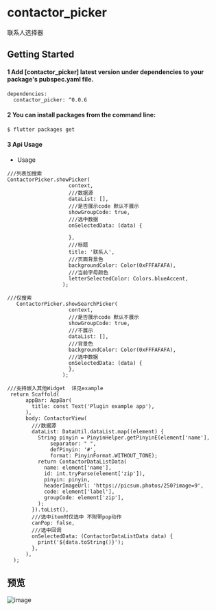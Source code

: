 # contactor_picker

联系人选择器

## Getting Started
#### 1 Add [contactor_picker] latest version under dependencies to your package's pubspec.yaml file. 
```
dependencies:
  contactor_picker: ^0.0.6
```
#### 2 You can install packages from the command line: 
```
$ flutter packages get
```
#### 3 Api Usage 
* Usage
```
///列表加搜索
ContactorPicker.showPicker(
                    context,
                    ///数据源
                    dataList: [],
                    ///是否展示code 默认不展示
                    showGroupCode: true,
                    ///选中数据
                    onSelectedData: (data) {

                    },
                    ///标题
                    title: '联系人',
                    ///页面背景色
                    backgroundColor: Color(0xFFFAFAFA),
                    ///当前字母颜色
                    letterSelectedColor: Colors.blueAccent,
                  );
```
```
///仅搜索
   ContactorPicker.showSearchPicker(
                    context,
                    ///是否展示code 默认不展示
                    showGroupCode: true,
                    ///不展示
                    dataList: [],
                    ///背景色
                    backgroundColor: Color(0xFFFAFAFA),
                    ///选中数据
                    onSelectedData: (data) {
                    },
                  );
```
```
///支持嵌入其他Widget  详见example
 return Scaffold(
      appBar: AppBar(
        title: const Text('Plugin example app'),
      ),
      body: ContactorView(
        ///数据源
        dataList: DataUtil.dataList.map((element) {
          String pinyin = PinyinHelper.getPinyinE(element['name'],
              separator: " ",
              defPinyin: '#',
              format: PinyinFormat.WITHOUT_TONE);
          return ContactorDataListData(
            name: element['name'],
            id: int.tryParse(element['zip']),
            pinyin: pinyin,
            headerImageUrl: 'https://picsum.photos/250?image=9',
            code: element['label'],
            groupCode: element['zip'],
          );
        }).toList(),
        ///选中item时仅选中 不附带pop动作
        canPop: false,
        ///选中回调
        onSelectedData: (ContactorDataListData data) {
          print('${data.toString()}');
        },
      ),
  );

```


## 预览

![image](https://shineyoki.oss-cn-beijing.aliyuncs.com/demo.gif)
